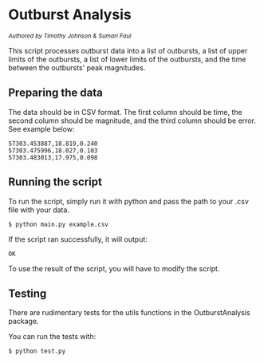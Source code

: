 # Outburst Analysis
<sub>_Authored by Timothy Johnson & Sumari Faul_</sub>

This script processes outburst data into a list of outbursts, a list of upper limits of the outbursts, a list of lower limits of the outbursts, and the time between the outbursts' peak magnitudes.

## Preparing the data
The data should be in CSV format. The first column should be time, the second column should be magnitude, and the third column should be error. See example below:

```
57303.453887,18.819,0.240
57303.475996,18.027,0.103
57303.483013,17.975,0.098
```

## Running the script
To run the script, simply run it with python and pass the path to your .csv file with your data.
```
$ python main.py example.csv
```

If the script ran successfully, it will output:
```
OK
```

To use the result of the script, you will have to modify the script.

## Testing
There are rudimentary tests for the utils functions in the OutburstAnalysis package.

You can run the tests with:
```
$ python test.py
```